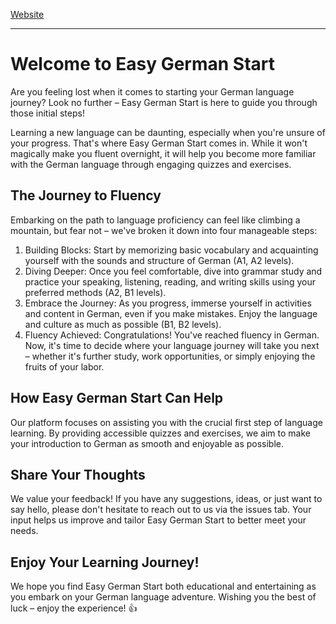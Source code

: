 [Website](https://hsk-kr.github.io/easy-german-start/)

---

# Welcome to Easy German Start

Are you feeling lost when it comes to starting your German language journey? Look no further – Easy German Start is here to guide you through those initial steps!

Learning a new language can be daunting, especially when you're unsure of your progress. That's where Easy German Start comes in. While it won't magically make you fluent overnight, it will help you become more familiar with the German language through engaging quizzes and exercises.

## The Journey to Fluency

Embarking on the path to language proficiency can feel like climbing a mountain, but fear not – we've broken it down into four manageable steps:

1. Building Blocks: Start by memorizing basic vocabulary and acquainting yourself with the sounds and structure of German (A1, A2 levels).
2. Diving Deeper: Once you feel comfortable, dive into grammar study and practice your speaking, listening, reading, and writing skills using your preferred methods (A2, B1 levels).
3. Embrace the Journey: As you progress, immerse yourself in activities and content in German, even if you make mistakes. Enjoy the language and culture as much as possible (B1, B2 levels).
4. Fluency Achieved: Congratulations! You've reached fluency in German. Now, it's time to decide where your language journey will take you next – whether it's further study, work opportunities, or simply enjoying the fruits of your labor.

## How Easy German Start Can Help

Our platform focuses on assisting you with the crucial first step of language learning. By providing accessible quizzes and exercises, we aim to make your introduction to German as smooth and enjoyable as possible.

## Share Your Thoughts

We value your feedback! If you have any suggestions, ideas, or just want to say hello, please don't hesitate to reach out to us via the issues tab. Your input helps us improve and tailor Easy German Start to better meet your needs.

## Enjoy Your Learning Journey!

We hope you find Easy German Start both educational and entertaining as you embark on your German language adventure. Wishing you the best of luck – enjoy the experience! 👍
